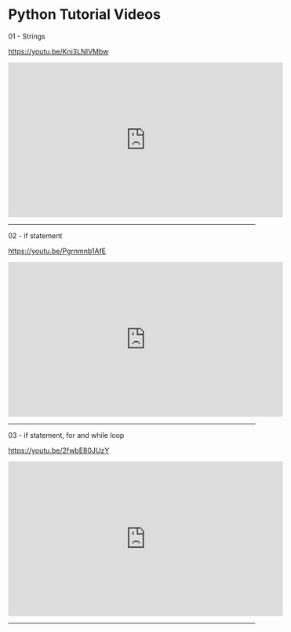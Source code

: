 # Python Tutorial Videos

01 - Strings

https://youtu.be/Kni3LNIVMbw

<iframe width="560" height="315" src="https://www.youtube.com/embed/Kni3LNIVMbw" title="YouTube video player" frameborder="0" allow="accelerometer; autoplay; clipboard-write; encrypted-media; gyroscope; picture-in-picture" allowfullscreen></iframe>

---

02 - if statement

https://youtu.be/Pgrnmnb1AfE

<iframe width="560" height="315" src="https://www.youtube.com/embed/Pgrnmnb1AfE" title="YouTube video player" frameborder="0" allow="accelerometer; autoplay; clipboard-write; encrypted-media; gyroscope; picture-in-picture" allowfullscreen></iframe>

---

03 - if statement, for and while loop

https://youtu.be/2fwbE80JUzY

<iframe width="560" height="315" src="https://www.youtube.com/embed/2fwbE80JUzY" title="YouTube video player" frameborder="0" allow="accelerometer; autoplay; clipboard-write; encrypted-media; gyroscope; picture-in-picture" allowfullscreen></iframe>

---
